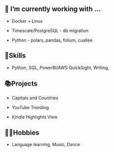 ## 🌱 I’m currently working with ...

  - Docker + Linux

  - Timescale/PostgreSQL - db migration
    
  - Python - polars, pandas, folium, cuallee

## 🔨Skills

  - Python, SQL, PowerBI/AWS QuickSight, Writing, 
    
## 📚Projects

  - Capitals and Countries

  - YouTube Trending

  - Kindle Highlights View

## 🏃‍♂️Hobbies
  - Language learning, Music, Dance
